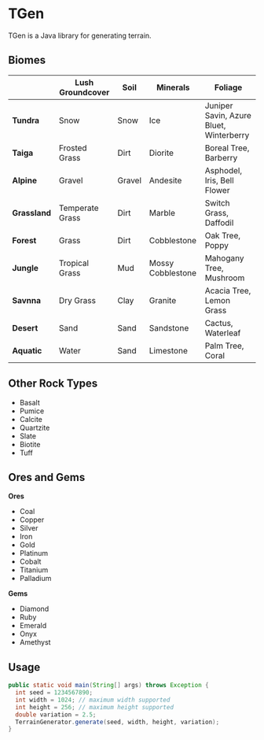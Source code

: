 # TGen
TGen is a Java library for generating terrain.

## Biomes
|  | Lush Groundcover | Soil | Minerals | Foliage |
|-----|-----|-----|-----|-----|
| <b>Tundra<b> | Snow | Snow | Ice | Juniper Savin, Azure Bluet, Winterberry |
| <b>Taiga<b> | Frosted Grass | Dirt | Diorite | Boreal Tree, Barberry |
| <b>Alpine<b> | Gravel | Gravel | Andesite | Asphodel, Iris, Bell Flower |
| <b>Grassland<b> | Temperate Grass | Dirt | Marble | Switch Grass, Daffodil |
| <b>Forest<b> | Grass | Dirt | Cobblestone | Oak Tree, Poppy |
| <b>Jungle<b> | Tropical Grass | Mud | Mossy Cobblestone | Mahogany Tree, Mushroom |
| <b>Savnna<b> | Dry Grass | Clay | Granite | Acacia Tree, Lemon Grass |
| <b>Desert<b> | Sand | Sand | Sandstone | Cactus, Waterleaf |
| <b>Aquatic<b> | Water | Sand | Limestone | Palm Tree, Coral |

## Other Rock Types
- Basalt
- Pumice
- Calcite
- Quartzite
- Slate
- Biotite
- Tuff

## Ores and Gems
 <b>Ores</b>
- Coal
- Copper
- Silver
- Iron
- Gold
- Platinum
- Cobalt
- Titanium
- Palladium

<b>Gems</b>
- Diamond
- Ruby
- Emerald
- Onyx
- Amethyst

## Usage
```java
public static void main(String[] args) throws Exception {
  int seed = 1234567890;
  int width = 1024; // maximum width supported
  int height = 256; // maximum height supported
  double variation = 2.5;
  TerrainGenerator.generate(seed, width, height, variation);
}
```
